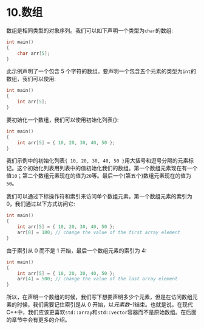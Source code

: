 # 10.数组

数组是相同类型的对象序列。我们可以如下声明一个类型为`char`的数组:

```cpp
int main()
{
    char arr[5];
}

```

此示例声明了一个包含 5 个字符的数组。要声明一个包含五个元素的类型为`int`的数组，我们可以使用:

```cpp
int main()
{
    int arr[5];
}

```

要初始化一个数组，我们可以使用初始化列表{}:

```cpp
int main()
{
    int arr[5] = { 10, 20, 30, 40, 50 };
}

```

我们示例中的初始化列表`{ 10, 20, 30, 40, 50 }`用大括号和逗号分隔的元素标记。这个初始化列表用列表中的值初始化我们的数组。第一个数组元素现在有一个值`10`；第二个数组元素现在的值为`20`等。最后一个(第五个)数组元素现在的值为`50`。

我们可以通过下标操作符和索引来访问单个数组元素。第一个数组元素的索引为 0，我们通过以下方式访问它:

```cpp
int main()
{
    int arr[5] = { 10, 20, 30, 40, 50 };
    arr[0] = 100; // change the value of the first array element
}

```

由于索引从 0 而不是 1 开始，最后一个数组元素的索引为 4:

```cpp
int main()
{
    int arr[5] = { 10, 20, 30, 40, 50 };
    arr[4] = 500; // change the value of the last array element
}

```

所以，在声明一个数组的时候，我们写下想要声明多少个元素，但是在访问数组元素的时候，我们需要记住索引是从 0 开始，以*元素数–1*结束。也就是说，在现代 C++中，我们应该更喜欢`std::array`和`std::vector`容器而不是原始数组。在后面的章节中会有更多的介绍。